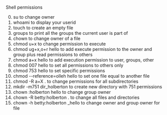Shell permissions

0. su to change owner
1. whoami to display your userid   
2. touch to create an empty file
3. groups to print all the groups the current user is part of
4. chown to change owner of a file
5. chmod u+x to change permission to execute
6. chmod ug+x,o+r hello to add execute permission to the owner and group plus read permissions to others
7. chmod a+x hello to add execution permission to user, groups, other
8. chmod 007 hello to set all permissions to others only
9. chmod 753 hello to set specific permissions
10. chmod --reference=olleh hello to set one file equal to another file
11. chmod -R  a+X . to change permissions for all subdirectories
12. mkdir -m751 dir_holberton to create new directory with 751 permissions
13. chown :holberton hello to change group owner
14. chown -R betty:holberton .  to change all files and directories
15. chown -h betty:holberton _hello to change owner and group owner for file